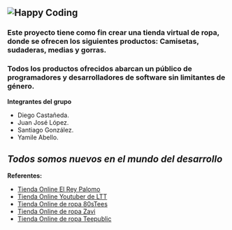 ![Happy Coding](/img/Logo/Logo-PNG.png)
---
### Este proyecto tiene como fin crear una tienda virtual de ropa, donde se ofrecen los siguientes productos: Camisetas, sudaderas, medias y gorras.

### Todos los productos ofrecidos abarcan un público de programadores y desarrolladores de software sin limitantes de género.

**Integrantes del grupo**
- Diego Castañeda.
- Juan José López.
- Santiago González.
- Yamile Abello.

*Todos somos nuevos en el mundo del desarrollo*
---
**Referentes:**
- [Tienda Online El Rey Palomo](https://elreypalomo.com/)
- [Tienda Online Youtuber de LTT](https://www.lttstore.com/)
- [Tienda Online de ropa 80sTees](https://www.80stees.com/)
- [Tienda Online de ropa Zavi](https://www.zavvi.ca/)
- [Tienda Online de ropa Teepublic](https://www.teepublic.com/)
